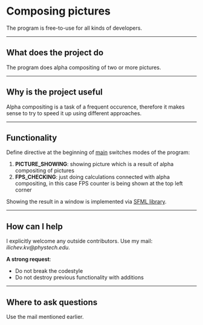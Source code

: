 # Composing pictures

The program is free-to-use for all kinds of developers.

***
## What does the project do
The program does alpha compositing of two or more pictures.

***
## Why is the project useful
Alpha compositing is a task of a frequent occurence, therefore it makes sense to try to speed it up
using different approaches.

***
## Functionality
Define directive at the beginning of [main](main.cpp) switches modes of the program:

1. __PICTURE_SHOWING__: showing picture which is a result of alpha compositing of pictures
2. __FPS_CHECKING__: just doing calculations connected with alpha compositing, in this case FPS counter is being shown at the top left corner 
 
Showing the result in a window is implemented via [SFML library](https://www.sfml-dev.org/).

***
## How can I help
I explicitly welcome any outside contributors. Use my mail: _ilichev.kv@phystech.edu_.

__A strong request__:
- Do not break the codestyle
- Do not destroy previous functionality with additions

***
## Where to ask questions
Use the mail mentioned earlier.
